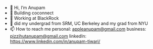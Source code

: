 - 👋 Hi, I’m Anupam 
- 👀 Building coconnect 
- 💁 Working at BlackRock 
- 🌱 did my undergrad from SRM, UC Berkeley and my grad from NYU
- 📫 How to reach me personal: appleanupam@gmail.com business: pizzihutanupam@gmail.com linkedIn: https://www.linkedin.com/in/anupam-tiwari/

<!---
anupam-tiwari/anupam-tiwari is a ✨ special ✨ repository because its `README.md` (this file) appears on your GitHub profile.
You can click the Preview link to take a look at your changes.
--->
